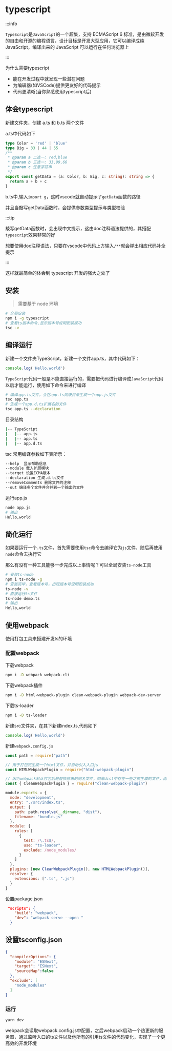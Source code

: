 # typescript

:::info

`TypeScript`是`JavaScript`的一个超集，支持 ECMAScript 6 标准，是由微软开发的自由和开源的编程语言，设计目标是开发大型应用，它可以编译成纯 JavaScript，编译出来的 JavaScript 可以运行在任何浏览器上

:::

为什么需要typescript

- 能在开发过程中就发现一些潜在问题
- 为编辑器(如VSCode)提供更友好的代码提示
- 代码更清晰(当你熟悉使用typescript后)

## 体会typescript 

新建文件夹，创建 a.ts 和 b.ts 两个文件

a.ts中代码如下

```ts
type Color = 'red' | 'blue'
type Big = 33 | 44 | 55
/**
 * @param a 二选一: red,blue
 * @param b 三选一: 33,99,66
 * @param c 任意字符串
 */
export const getData = (a: Color, b: Big, c: string): string => {
  return a + b + c
}
```

b.ts中,输入`import g`，这时vscode就自动提示了`getData`函数的路径

并且当敲写getData函数时，会提供参数类型提示与类型校验

:::tip

敲写getData函数时，会出现中文提示，这由doc注释语法提供的，其搭配`typescript`效果非常的好

想要使用doc注释语法，只要在vscode中代码上方输入`/**`就会弹出相应代码补全提示

:::

这样就最简单的体会到 typescript 开发的强大之处了

## 安装

> 需要基于 node 环境

```sh
# 全局安装
npm i -g typescript
# 查看ts版本命令,显示版本号说明安装成功
tsc -v
```

## 编译运行

新建一个文件夹TypeScript，新建一个文件app.ts，其中代码如下：

```ts
console.log('Hello,world')
```

`TypeScript`代码一般是不能直接运行的，需要把代码进行编译成`JavaScript`代码以后才能运行，使用如下命令来进行编译

```sh
# 编译app.ts文件，会在app.ts同级目录生成一个app.js文件
tsc app.ts
# 生成一个app.d.ts扩展名的文件
tsc app.ts --declaration
```

目录结构

```sh
|-- TypeScript
|   |-- app.js
|   |-- app.ts
|   |-- app.d.ts
```

tsc 常用编译参数如下表所示：

```sh
--help  显示帮助信息
--module 载入扩展模块
--target 设置ECMA版本
--declaration 生成.d.ts文件
--removeComments 删除文件的注释
--out 编译多个文件并合并到一个输出的文件
```

运行app.js

```sh
node app.js
# 输出
Hello,world
```

## 简化运行

如果要运行一个`.ts`文件，首先需要使用`tsc`命令去编译它为`js`文件，随后再使用`node`命令去执行它

那么有没有一种工具能够一步完成以上事情呢？可以全局安装`ts-node`工具

```sh
# 安装ts-node
npm i ts-node -g
# 安装完毕，查看版本号，出现版本号说明安装成功
ts-node -v
# 直接运行ts文件
ts-node demo.ts
# 输出
Hello,world
```

## 使用webpack

使用打包工具来搭建开发ts的环境

### 配置webpack

下载webpack

```sh
npm i -D webpack webpack-cli 
```

下载webpack插件

```sh
npm i -D html-webpack-plugin clean-webpack-plugin webpack-dev-server
```

下载ts-loader

```sh
npm i -D ts-loader
```

新建src文件夹，在其下新建index.ts,代码如下

```ts
console.log('Hello,world')
```

新建`webpack.config.js`

```js
const path = require("path")

// 用于打包完生成一个html文件，并自动引入入口js
const HTMLWebpackPlugin = require("html-webpack-plugin")

// 因为webpack默认打包后是替换原来的同名文件，如果dist中存在一些之前生成的文件，而之后不会再生成的文件，这些文件理论上会一直存在，这种情况下需要去手动确认和删除，显然是很繁琐的，CleanWebpackPlugin插件的作用就是打包前清空dist文件
const { CleanWebpackPlugin } = require("clean-webpack-plugin")

module.exports = {
  mode: "development",
  entry: "./src/index.ts",
  output: {
    path: path.resolve(__dirname, "dist"),
    filename: "bundle.js"
  },
  module: {
    rules: [
      {
        test: /\.ts$/,
        use: "ts-loader",
        exclude: /node_modules/
      }
    ]
  },
  plugins: [new CleanWebpackPlugin(), new HTMLWebpackPlugin()],
  resolve: {
    extensions: [".ts", ".js"]
  }
}
```

设置package.json

```json
 "scripts": {
    "build": "webpack",
    "dev": "webpack serve --open "
  }
```

## 设置tsconfig.json

```json
{
  "compilerOptions": {
    "module": "ESNext",
    "target": "ESNext",
    "sourceMap":false
  },
  "exclude": [
    "node_modules"
  ]
}
```

### 运行

```sh
yarn dev
```

webpack会读取webpack.config.js中配置，之后webpack启动一个热更新的服务器，通过监听入口的ts文件以及他所有的引用ts文件的代码变化，实现了一个更高效的开发环境
